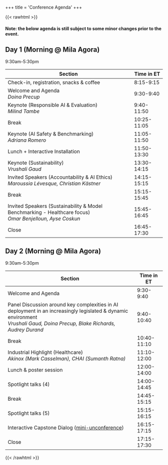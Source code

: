 +++
title = 'Conference Agenda'
+++

{{< rawhtml >}}
<h4>Note: the below agenda is still subject to some minor changes prior to the event.</h4>
<div class="flex flex-col gap-8">
  <!-- Day 1 -->
  <section>
    <h2 class="!m-0">Day 1 (Morning @ Mila Agora)</h2>
    <time class="!m-0">9:30am-5:30pm</time>
    <div class="border border-gray-200 rounded-lg overflow-hidden mt-4">
      <table class="w-full border-collapse bg-white !m-0">
        <thead>
          <tr class="bg-[#232f44]">
            <th class="px-6 py-4 text-left font-semibold text-white">Section</th>
            <th class="border-l border-gray-200 px-6 py-4 text-right font-semibold text-white">Time in ET</th>
          </tr>
        </thead>
        <tbody>
          <tr class="hover:bg-gray-50">
            <td class="px-6 py-4 w-4/5">Check-in, registration, snacks & coffee</td>
            <td class="border-l border-gray-200 px-6 py-4 text-right font-medium text-gray-700 font-mono text-sm w-1/5"><time>8:15-9:15</time></td>
          </tr>
          <tr class="hover:bg-gray-50">
            <td class="px-6 py-4 w-4/5">Welcome and Agenda<br><em>Doina Precup</em></td>
            <td class="border-l border-gray-200 px-6 py-4 text-right font-medium text-gray-700 font-mono text-sm w-1/5"><time>9:30-9:40</time></td>
          </tr>
          <tr class="hover:bg-gray-50">
            <td class="px-6 py-4 w-4/5">Keynote (Responsible AI & Evaluation)<br><em>Milind Tambe</em></td>
            <td class="border-l border-gray-200 px-6 py-4 text-right font-medium text-gray-700 font-mono text-sm w-1/5"><time>9:40-11:50</time></td>
          </tr>
          <tr class="hover:bg-gray-50">
            <td class="px-6 py-4 w-4/5">Break</td>
            <td class="border-l border-gray-200 px-6 py-4 text-right font-medium text-gray-700 font-mono text-sm w-1/5"><time>10:25-11:05</time></td>
          </tr>
          <tr class="hover:bg-gray-50">
            <td class="px-6 py-4 w-4/5">Keynote (AI Safety & Benchmarking)<br><em>Adriana Romero</em></td>
            <td class="border-l border-gray-200 px-6 py-4 text-right font-medium text-gray-700 font-mono text-sm w-1/5"><time>11:05-11:50</time></td>
          </tr>
          <tr class="hover:bg-gray-50">
            <td class="px-6 py-4 w-4/5">Lunch + Interactive Installation</td>
            <td class="border-l border-gray-200 px-6 py-4 text-right font-medium text-gray-700 font-mono text-sm w-1/5"><time>11:50-13:30</time></td>
          </tr>
          <tr class="hover:bg-gray-50">
            <td class="px-6 py-4 w-4/5">Keynote (Sustainability)<br><em>Vrushali Gaud</em></td>
            <td class="border-l border-gray-200 px-6 py-4 text-right font-medium text-gray-700 font-mono text-sm w-1/5"><time>13:30-14:15</time></td>
          </tr>
          <tr class="hover:bg-gray-50">
            <td class="px-6 py-4 w-4/5">Invited Speakers (Accountability & AI Ethics)<br><em>Maroussia Lévesque, Christian Kästner</em></td>
            <td class="border-l border-gray-200 px-6 py-4 text-right font-medium text-gray-700 font-mono text-sm w-1/5"><time>14:15-15:15</time></td>
          </tr>
          <tr class="hover:bg-gray-50">
            <td class="px-6 py-4 w-4/5">Break</td>
            <td class="border-l border-gray-200 px-6 py-4 text-right font-medium text-gray-700 font-mono text-sm w-1/5"><time>15:15-15:45</time></td>
          </tr>
          <tr class="hover:bg-gray-50">
            <td class="px-6 py-4 w-4/5">Invited Speakers (Sustainability & Model Benchmarking - Healthcare focus)<br><em>Omar Benjelloun, Ayse Coskun</em></td>
            <td class="border-l border-gray-200 px-6 py-4 text-right font-medium text-gray-700 font-mono text-sm w-1/5"><time>15:45-16:45</time></td>
          </tr>
          <tr class="hover:bg-gray-50">
            <td class="px-6 py-4 w-4/5">Close</td>
            <td class="border-l border-gray-200 px-6 py-4 text-right font-medium text-gray-700 font-mono text-sm w-1/5"><time>16:45-17:30</time></td>
          </tr>
        </tbody>
      </table>
    </div>
  </section>

  <!-- Day 2 -->
  <section>
    <h2 class="!m-0">Day 2 (Morning @ Mila Agora)</h2>
    <time class="!m-0">9:30am-5:30pm</time>
    <div class="border border-gray-200 rounded-lg overflow-hidden mt-4">
      <table class="w-full border-collapse bg-white !m-0">
        <thead>
          <tr class="bg-[#232f44]">
            <th class="px-6 py-4 text-left font-semibold text-white">Section</th>
            <th class="border-l border-gray-200 px-6 py-4 text-right font-semibold text-white">Time in ET</th>
          </tr>
        </thead>
        <tbody>
          <tr class="hover:bg-gray-50">
            <td class="px-6 py-4 w-4/5">Welcome and Agenda</td>
            <td class="border-l border-gray-200 px-6 py-4 text-right font-medium text-gray-700 font-mono text-sm w-1/5"><time>9:30-9:40</time></td>
          </tr>
          <tr class="hover:bg-gray-50">
            <td class="px-6 py-4 w-4/5">Panel Discussion around key complexities in AI deployment in an increasingly legislated & dynamic environment<br><em>Vrushali Gaud, Doina Precup, Blake Richards, Audrey Durand</em></td>
            <td class="border-l border-gray-200 px-6 py-4 text-right font-medium text-gray-700 font-mono text-sm w-1/5"><time>9:40-10:40</time></td>
          </tr>
          <tr class="hover:bg-gray-50">
            <td class="px-6 py-4 w-4/5">Break</td>
            <td class="border-l border-gray-200 px-6 py-4 text-right font-medium text-gray-700 font-mono text-sm w-1/5"><time>10:40-11:10</time></td>
          </tr>
          <tr class="hover:bg-gray-50">
            <td class="px-6 py-4 w-4/5">Industrial Highlight (Healthcare)<br><em>Akinox (Mark Casselman), CHAI (Sumanth Ratna)</em></td>
            <td class="border-l border-gray-200 px-6 py-4 text-right font-medium text-gray-700 font-mono text-sm w-1/5"><time>11:10-12:00</time></td>
          </tr>
          <tr class="hover:bg-gray-50">
            <td class="px-6 py-4 w-4/5">Lunch & poster session</td>
            <td class="border-l border-gray-200 px-6 py-4 text-right font-medium text-gray-700 font-mono text-sm w-1/5"><time>12:00-14:00</time></td>
          </tr>
          <tr class="hover:bg-gray-50">
            <td class="px-6 py-4 w-4/5">Spotlight talks (4)</td>
            <td class="border-l border-gray-200 px-6 py-4 text-right font-medium text-gray-700 font-mono text-sm w-1/5"><time>14:00-14:45</time></td>
          </tr>
          <tr class="hover:bg-gray-50">
            <td class="px-6 py-4 w-4/5">Break</td>
            <td class="border-l border-gray-200 px-6 py-4 text-right font-medium text-gray-700 font-mono text-sm w-1/5"><time>14:45-15:15</time></td>
          </tr>
          <tr class="hover:bg-gray-50">
            <td class="px-6 py-4 w-4/5">Spotlight talks (5)</td>
            <td class="border-l border-gray-200 px-6 py-4 text-right font-medium text-gray-700 font-mono text-sm w-1/5"><time>15:15-16:15</time></td>
          </tr>
          <tr class="hover:bg-gray-50">
            <td class="px-6 py-4 w-4/5">Interactive Capstone Dialog (<a href="https://en.wikipedia.org/wiki/Unconference" class="text-blue-600 font-normal">mini-unconference</a>)</td>
            <td class="border-l border-gray-200 px-6 py-4 text-right font-medium text-gray-700 font-mono text-sm w-1/5"><time>16:15-17:15</time></td>
          </tr>
          <tr class="hover:bg-gray-50">
            <td class="px-6 py-4 w-4/5">Close</td>
            <td class="border-l border-gray-200 px-6 py-4 text-right font-medium text-gray-700 font-mono text-sm w-1/5"><time>17:15-17:30</time></td>
          </tr>
        </tbody>
      </table>
    </div>
  </section>
</div>
{{< /rawhtml >}}
